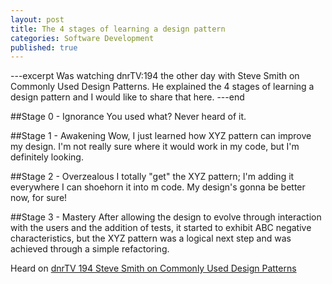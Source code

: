```yaml
---
layout: post
title: The 4 stages of learning a design pattern
categories: Software Development
published: true
---
```


---excerpt
Was watching dnrTV:194 the other day with Steve Smith on Commonly Used Design Patterns. He explained the 4 stages of learning a design pattern and I would like to share that here.
---end

##Stage 0 - Ignorance
You used what? Never heard of it.

##Stage 1 - Awakening
Wow, I just learned how XYZ pattern can improve my design. I'm not really sure where it would work in my code, but I'm definitely looking.

##Stage 2 - Overzealous
I totally "get" the XYZ pattern; I'm adding it everywhere I can shoehorn it into m code. My design's gonna be better now, for sure!

##Stage 3 - Mastery
After allowing the design to evolve through interaction with the users and the addition of tests, it started to exhibit ABC negative characteristics, but the XYZ pattern was a logical next step and was achieved through a simple refactoring.   

Heard on [dnrTV 194 Steve Smith on Commonly Used Design Patterns](http://www.dnrtv.com/default.aspx?showNum=194)